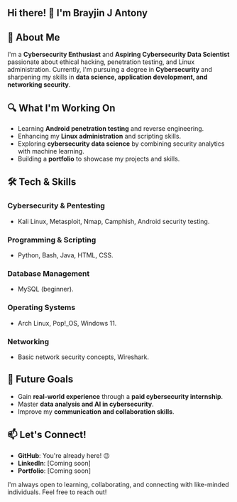 ## Hi there! 👋 I'm Brayjin J Antony

## 🚀 About Me
I'm a **Cybersecurity Enthusiast** and **Aspiring Cybersecurity Data Scientist** passionate about ethical hacking, penetration testing, and Linux administration. Currently, I'm pursuing a degree in **Cybersecurity** and sharpening my skills in **data science, application development, and networking security**.

## 🔍 What I'm Working On
- Learning **Android penetration testing** and reverse engineering.
- Enhancing my **Linux administration** and scripting skills.
- Exploring **cybersecurity data science** by combining security analytics with machine learning.
- Building a **portfolio** to showcase my projects and skills.

## 🛠️ Tech & Skills
### Cybersecurity & Pentesting
- Kali Linux, Metasploit, Nmap, Camphish, Android security testing.

### Programming & Scripting
- Python, Bash, Java, HTML, CSS.

### Database Management
- MySQL (beginner).

### Operating Systems
- Arch Linux, Pop!_OS, Windows 11.

### Networking
- Basic network security concepts, Wireshark.

## 📌 Future Goals
- Gain **real-world experience** through a **paid cybersecurity internship**.
- Master **data analysis and AI in cybersecurity**.
- Improve my **communication and collaboration skills**.

## 📫 Let's Connect!
- **GitHub**: You're already here! 😉
- **LinkedIn**: [Coming soon]
- **Portfolio**: [Coming soon]

I'm always open to learning, collaborating, and connecting with like-minded individuals. Feel free to reach out!
